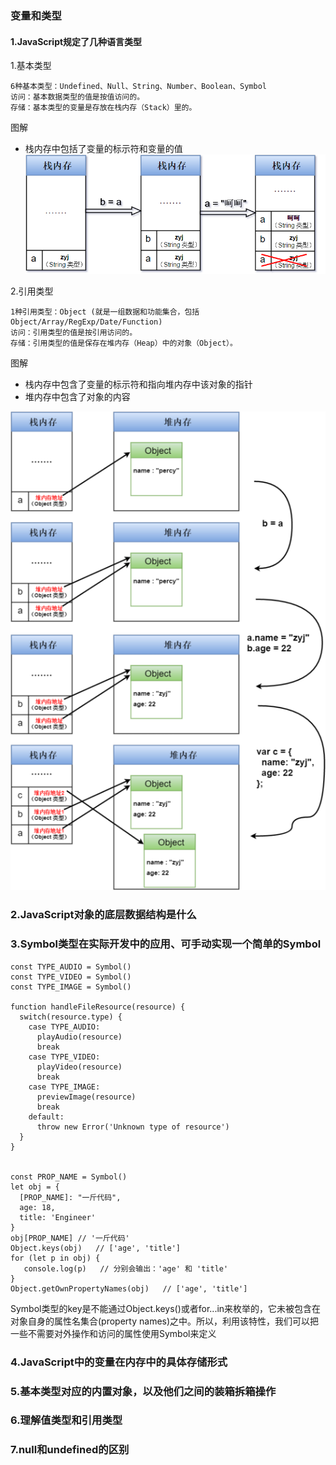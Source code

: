 ### 变量和类型

#### 1.JavaScript规定了几种语言类型
1.基本类型

    6种基本类型：Undefined、Null、String、Number、Boolean、Symbol
    访问：基本数据类型的值是按值访问的。
    存储：基本类型的变量是存放在栈内存（Stack）里的。
图解

* 栈内存中包括了变量的标示符和变量的值
![Stack](../../img/articlex.png "示例图")

2.引用类型

    1种引用类型：Object (就是一组数据和功能集合，包括Object/Array/RegExp/Date/Function)
    访问：引用类型的值是按引用访问的。
    存储：引用类型的值是保存在堆内存（Heap）中的对象（Object）。

图解

* 栈内存中包含了变量的标示符和指向堆内存中该对象的指针
* 堆内存中包含了对象的内容

![Stack](../../img/obj1.png "示例图")

### 2.JavaScript对象的底层数据结构是什么
### 3.Symbol类型在实际开发中的应用、可手动实现一个简单的Symbol
```
const TYPE_AUDIO = Symbol()
const TYPE_VIDEO = Symbol()
const TYPE_IMAGE = Symbol()

function handleFileResource(resource) {
  switch(resource.type) {
    case TYPE_AUDIO:
      playAudio(resource)
      break
    case TYPE_VIDEO:
      playVideo(resource)
      break
    case TYPE_IMAGE:
      previewImage(resource)
      break
    default:
      throw new Error('Unknown type of resource')
  }
}


const PROP_NAME = Symbol()
let obj = {
  [PROP_NAME]: "一斤代码",
  age: 18,
  title: 'Engineer'
}
obj[PROP_NAME] // '一斤代码'
Object.keys(obj)   // ['age', 'title']
for (let p in obj) {
   console.log(p)   // 分别会输出：'age' 和 'title'
}
Object.getOwnPropertyNames(obj)   // ['age', 'title']
```
Symbol类型的key是不能通过Object.keys()或者for...in来枚举的，它未被包含在对象自身的属性名集合(property names)之中。所以，利用该特性，我们可以把一些不需要对外操作和访问的属性使用Symbol来定义

### 4.JavaScript中的变量在内存中的具体存储形式
### 5.基本类型对应的内置对象，以及他们之间的装箱拆箱操作
### 6.理解值类型和引用类型
### 7.null和undefined的区别
